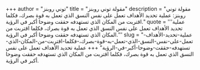 +++
author = "توني روبنز"
title = "مقولة توني روبنز"
description = "مقولة توني روبنز: عملية تحديد الأهداف تعمل على نفس النسق الذي تعمل به قوة بصرك، فكلما اقتربت من المكان الذي تستهدفه حققت وضوحا أكبر في الرؤية."
quote = '''عملية تحديد الأهداف تعمل على نفس النسق الذي تعمل به قوة بصرك، فكلما اقتربت من المكان الذي تستهدفه حققت وضوحا أكبر في الرؤية.'''
slug = "عملية-تحديد-الأهداف-تعمل-على-نفس-النسق-الذي-تعمل-به-قوة-بصرك،-فكلما-اقتربت-من-المكان-الذي-تستهدفه-حققت-وضوحا-أكبر-في-الرؤية"
+++
عملية تحديد الأهداف تعمل على نفس النسق الذي تعمل به قوة بصرك، فكلما اقتربت من المكان الذي تستهدفه حققت وضوحا أكبر في الرؤية.
